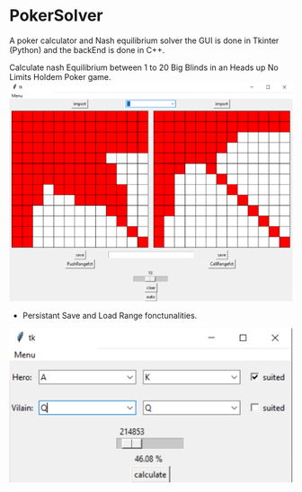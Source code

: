 # PokerSolver
A poker calculator and Nash equilibrium solver the GUI is done in Tkinter (Python) and the backEnd is done in C++.



Calculate nash Equilibrium between 1 to 20 Big Blinds in an Heads up No Limits Holdem Poker game.
![Nash Equilibrium](https://github.com/stailx/PokerSolver/blob/main/ReadMe/NashEquilibrium10BB.png)
- Persistant Save and Load Range fonctunalities.


![Calculator](https://github.com/stailx/PokerSolver/blob/main/ReadMe/CalculatorHandHU.png)
